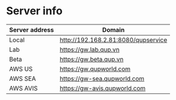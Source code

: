 # Server info

| Server address | Domain                              |
|----------------|-------------------------------------|
| Local          | http://192.168.2.81:8080/qupservice |
| Lab            | https://gw.lab.qup.vn               |
| Beta           | https://gw.beta.qup.vn              |
| AWS US         | https://gw.qupworld.com             |
| AWS SEA        | https://gw-sea.qupworld.com         |
| AWS AVIS       | https://gw-avis.qupworld.com        |
